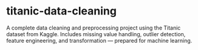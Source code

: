 # titanic-data-cleaning
A complete data cleaning and preprocessing project using the Titanic dataset from Kaggle. Includes missing value handling, outlier detection, feature engineering, and transformation — prepared for machine learning.
